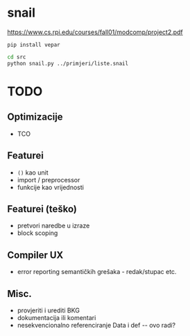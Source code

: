 # snail

https://www.cs.rpi.edu/courses/fall01/modcomp/project2.pdf

`pip install vepar`

```bash
cd src
python snail.py ../primjeri/liste.snail
```

# TODO

## Optimizacije

- TCO

## Featurei

- `()` kao unit
- import / preprocessor
- funkcije kao vrijednosti

## Featurei (teško)

- pretvori naredbe u izraze
- block scoping

## Compiler UX

- error reporting semantičkih grešaka - redak/stupac etc.

## Misc.

- provjeriti i urediti BKG
- dokumentacija ili komentari
- nesekvencionalno referenciranje Data i def -- ovo radi?
